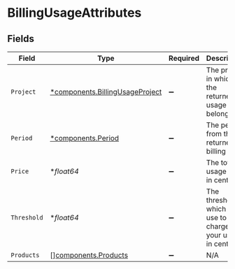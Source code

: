 # BillingUsageAttributes


## Fields

| Field                                                                             | Type                                                                              | Required                                                                          | Description                                                                       |
| --------------------------------------------------------------------------------- | --------------------------------------------------------------------------------- | --------------------------------------------------------------------------------- | --------------------------------------------------------------------------------- |
| `Project`                                                                         | [*components.BillingUsageProject](../../models/components/billingusageproject.md) | :heavy_minus_sign:                                                                | The project in which the returned usage belongs to                                |
| `Period`                                                                          | [*components.Period](../../models/components/period.md)                           | :heavy_minus_sign:                                                                | The period from the returned billing cycle                                        |
| `Price`                                                                           | **float64*                                                                        | :heavy_minus_sign:                                                                | The total usage price in cents                                                    |
| `Threshold`                                                                       | **float64*                                                                        | :heavy_minus_sign:                                                                | The threshold which we use to charge your usage, in cents                         |
| `Products`                                                                        | [][components.Products](../../models/components/products.md)                      | :heavy_minus_sign:                                                                | N/A                                                                               |